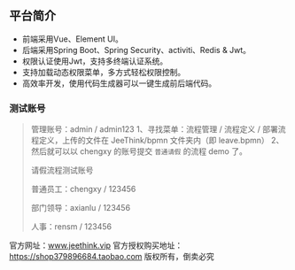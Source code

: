﻿## 平台简介
* 前端采用Vue、Element UI。
* 后端采用Spring Boot、Spring Security、activiti、Redis & Jwt。
* 权限认证使用Jwt，支持多终端认证系统。
* 支持加载动态权限菜单，多方式轻松权限控制。
* 高效率开发，使用代码生成器可以一键生成前后端代码。

### 测试账号

> 管理账号：admin / admin123
1、寻找菜单：流程管理  / 流程定义 / 部署流程定义，上传的文件在 JeeThink/bpmn 文件夹内（即 leave.bpmn）
2、然后就可以以 chengxy 的账号提交 `普通请假` 的流程 demo 了。
>
> 请假流程测试账号
>
> 普通员工：chengxy / 123456
>
> 部门领导：axianlu / 123456
>
> 人事：rensm / 123456





官方网址：www.jeethink.vip
官方授权购买地址：https://shop379896684.taobao.com
版权所有，倒卖必究

